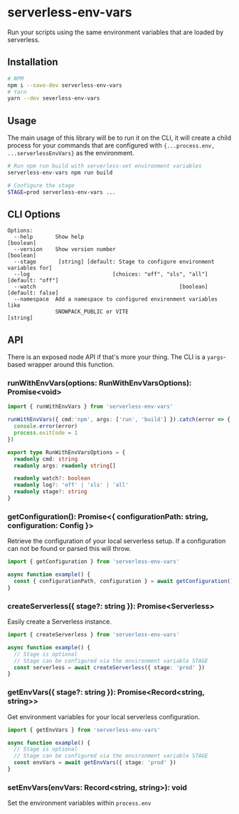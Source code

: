 # serverless-env-vars

Run your scripts using the same environment variables that are loaded by serverless.

## Installation

```sh
# NPM
npm i --save-dev serverless-env-vars
# Yarn
yarn --dev severless-env-vars
```

## Usage

The main usage of this library will be to run it on the CLI, it will create a child process for your commands
that are configured with `{...process.env, ...serverlessEnvVars}` as the environment.

```sh
# Run npm run build with serverless-set environment variables
serverless-env-vars npm run build

# Configure the stage 
STAGE=prod serverless-env-vars ...
```

## CLI Options

```
Options:
  --help       Show help                                               [boolean]
  --version    Show version number                                     [boolean]
  --stage       [string] [default: Stage to configure environment variables for]
  --log                          [choices: "off", "sls", "all"] [default: "off"]
  --watch                                             [boolean] [default: false]
  --namespace  Add a namespace to configured environment variables like
               SNOWPACK_PUBLIC or VITE                                  [string]
```

## API

There is an exposed node API if that's more your thing. The CLI is a `yargs`-based wrapper around this function.

### runWithEnvVars(options: RunWithEnvVarsOptions): Promise&lt;void&gt;

```ts
import { runWithEnvVars } from 'serverless-env-vars'

runWithEnvVars({ cmd:'npm', args: ['run', 'build'] }).catch(error => {
  console.error(error)
  process.exitCode = 1
})

export type RunWithEnvVarsOptions = {
  readonly cmd: string
  readonly args: readonly string[]

  readonly watch?: boolean
  readonly log?: 'off' | 'sls' | 'all'
  readonly stage?: string
}
```

### getConfiguration(): Promise&lt;{ configurationPath: string, configuration: Config }&gt;

Retrieve the configuration of your local serverless setup. If a configuration can not be found or 
parsed this will throw.

```ts
import { getConfiguration } from 'serverless-env-vars'

async function example() {
  const { configurationPath, configuration } = await getConfiguration()
}
```

### createServerless({ stage?: string }): Promise&lt;Serverless&gt;

Easily create a Serverless instance.

```ts
import { createServerless } from 'serverless-env-vars'

async function example() {
  // Stage is optional
  // Stage can be configured via the environment variable STAGE
  const serverless = await createServerless({ stage: 'prod' }) 
}
```

### getEnvVars({ stage?: string }): Promise&lt;Record&lt;string, string&gt;&gt;

Get environment variables for your local serverless configuration.

```ts
import { getEnvVars } from 'serverless-env-vars'

async function example() {
  // Stage is optional
  // Stage can be configured via the environment variable STAGE
  const envVars = await getEnvVars({ stage: 'prod' }) 
}
```

### setEnvVars(envVars: Record&lt;string, string&gt;): void

Set the environment variables within `process.env`

